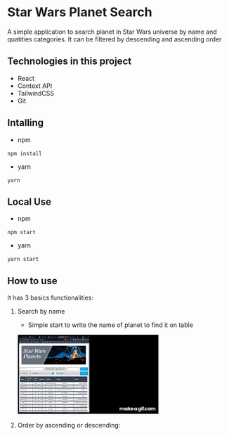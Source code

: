 # Star Wars Planet Search

A simple application to search planet in Star Wars universe by name and quatities categories. It can be filtered by descending and ascending order

## Technologies in this project
- React
- Context API
- TailwindCSS
- Git

## Intalling
- npm
```
npm install
```

- yarn
```
yarn
```

## Local Use
- npm
```
npm start
```

- yarn
``` 
yarn start
```

## How to use
It has 3 basics functionalities:
1. Search by name
    - Simple start to write the name of planet to find it on table
    
    ![Searching by name](/Search_By_Name.gif)
2. Order by ascending or descending:

